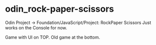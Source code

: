 # odin_rock-paper-scissors
Odin Project -> Foundation/JavaScript/Project: RockPaper Scissors
Just works on the Console for now.

Game with UI on TOP.
Old game at the bottom.